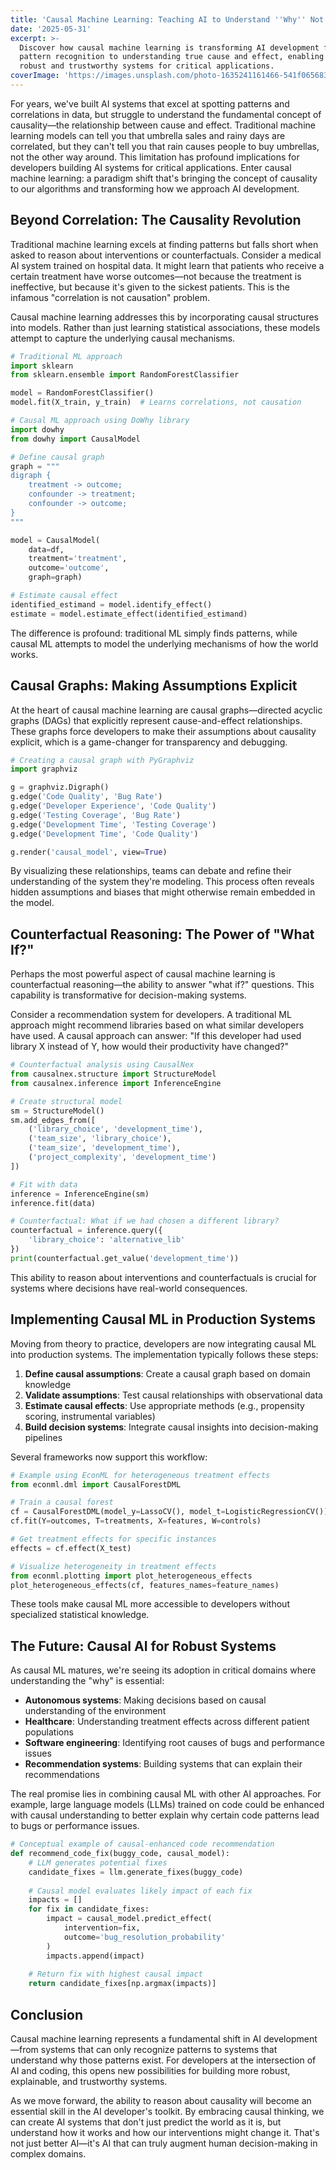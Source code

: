 ```yaml
---
title: 'Causal Machine Learning: Teaching AI to Understand ''Why'' Not Just ''What'''
date: '2025-05-31'
excerpt: >-
  Discover how causal machine learning is transforming AI development from
  pattern recognition to understanding true cause and effect, enabling more
  robust and trustworthy systems for critical applications.
coverImage: 'https://images.unsplash.com/photo-1635241161466-541f065683ba'
---
```

For years, we've built AI systems that excel at spotting patterns and correlations in data, but struggle to understand the fundamental concept of causality—the relationship between cause and effect. Traditional machine learning models can tell you that umbrella sales and rainy days are correlated, but they can't tell you that rain causes people to buy umbrellas, not the other way around. This limitation has profound implications for developers building AI systems for critical applications. Enter causal machine learning: a paradigm shift that's bringing the concept of causality to our algorithms and transforming how we approach AI development.

## Beyond Correlation: The Causality Revolution

Traditional machine learning excels at finding patterns but falls short when asked to reason about interventions or counterfactuals. Consider a medical AI system trained on hospital data. It might learn that patients who receive a certain treatment have worse outcomes—not because the treatment is ineffective, but because it's given to the sickest patients. This is the infamous "correlation is not causation" problem.

Causal machine learning addresses this by incorporating causal structures into models. Rather than just learning statistical associations, these models attempt to capture the underlying causal mechanisms.

```python
# Traditional ML approach
import sklearn
from sklearn.ensemble import RandomForestClassifier

model = RandomForestClassifier()
model.fit(X_train, y_train)  # Learns correlations, not causation

# Causal ML approach using DoWhy library
import dowhy
from dowhy import CausalModel

# Define causal graph
graph = """
digraph {
    treatment -> outcome;
    confounder -> treatment;
    confounder -> outcome;
}
"""

model = CausalModel(
    data=df,
    treatment='treatment',
    outcome='outcome',
    graph=graph)

# Estimate causal effect
identified_estimand = model.identify_effect()
estimate = model.estimate_effect(identified_estimand)
```

The difference is profound: traditional ML simply finds patterns, while causal ML attempts to model the underlying mechanisms of how the world works.

## Causal Graphs: Making Assumptions Explicit

At the heart of causal machine learning are causal graphs—directed acyclic graphs (DAGs) that explicitly represent cause-and-effect relationships. These graphs force developers to make their assumptions about causality explicit, which is a game-changer for transparency and debugging.

```python
# Creating a causal graph with PyGraphviz
import graphviz

g = graphviz.Digraph()
g.edge('Code Quality', 'Bug Rate')
g.edge('Developer Experience', 'Code Quality')
g.edge('Testing Coverage', 'Bug Rate')
g.edge('Development Time', 'Testing Coverage')
g.edge('Development Time', 'Code Quality')

g.render('causal_model', view=True)
```

By visualizing these relationships, teams can debate and refine their understanding of the system they're modeling. This process often reveals hidden assumptions and biases that might otherwise remain embedded in the model.

## Counterfactual Reasoning: The Power of "What If?"

Perhaps the most powerful aspect of causal machine learning is counterfactual reasoning—the ability to answer "what if?" questions. This capability is transformative for decision-making systems.

Consider a recommendation system for developers. A traditional ML approach might recommend libraries based on what similar developers have used. A causal approach can answer: "If this developer had used library X instead of Y, how would their productivity have changed?"

```python
# Counterfactual analysis using CausalNex
from causalnex.structure import StructureModel
from causalnex.inference import InferenceEngine

# Create structural model
sm = StructureModel()
sm.add_edges_from([
    ('library_choice', 'development_time'),
    ('team_size', 'library_choice'),
    ('team_size', 'development_time'),
    ('project_complexity', 'development_time')
])

# Fit with data
inference = InferenceEngine(sm)
inference.fit(data)

# Counterfactual: What if we had chosen a different library?
counterfactual = inference.query({
    'library_choice': 'alternative_lib'
})
print(counterfactual.get_value('development_time'))
```

This ability to reason about interventions and counterfactuals is crucial for systems where decisions have real-world consequences.

## Implementing Causal ML in Production Systems

Moving from theory to practice, developers are now integrating causal ML into production systems. The implementation typically follows these steps:

1. **Define causal assumptions**: Create a causal graph based on domain knowledge
2. **Validate assumptions**: Test causal relationships with observational data
3. **Estimate causal effects**: Use appropriate methods (e.g., propensity scoring, instrumental variables)
4. **Build decision systems**: Integrate causal insights into decision-making pipelines

Several frameworks now support this workflow:

```python
# Example using EconML for heterogeneous treatment effects
from econml.dml import CausalForestDML

# Train a causal forest
cf = CausalForestDML(model_y=LassoCV(), model_t=LogisticRegressionCV())
cf.fit(Y=outcomes, T=treatments, X=features, W=controls)

# Get treatment effects for specific instances
effects = cf.effect(X_test)

# Visualize heterogeneity in treatment effects
from econml.plotting import plot_heterogeneous_effects
plot_heterogeneous_effects(cf, features_names=feature_names)
```

These tools make causal ML more accessible to developers without specialized statistical knowledge.

## The Future: Causal AI for Robust Systems

As causal ML matures, we're seeing its adoption in critical domains where understanding the "why" is essential:

- **Autonomous systems**: Making decisions based on causal understanding of the environment
- **Healthcare**: Understanding treatment effects across different patient populations
- **Software engineering**: Identifying root causes of bugs and performance issues
- **Recommendation systems**: Building systems that can explain their recommendations

The real promise lies in combining causal ML with other AI approaches. For example, large language models (LLMs) trained on code could be enhanced with causal understanding to better explain why certain code patterns lead to bugs or performance issues.

```python
# Conceptual example of causal-enhanced code recommendation
def recommend_code_fix(buggy_code, causal_model):
    # LLM generates potential fixes
    candidate_fixes = llm.generate_fixes(buggy_code)
    
    # Causal model evaluates likely impact of each fix
    impacts = []
    for fix in candidate_fixes:
        impact = causal_model.predict_effect(
            intervention=fix,
            outcome='bug_resolution_probability'
        )
        impacts.append(impact)
    
    # Return fix with highest causal impact
    return candidate_fixes[np.argmax(impacts)]
```

## Conclusion

Causal machine learning represents a fundamental shift in AI development—from systems that can only recognize patterns to systems that understand why those patterns exist. For developers at the intersection of AI and coding, this opens new possibilities for building more robust, explainable, and trustworthy systems.

As we move forward, the ability to reason about causality will become an essential skill in the AI developer's toolkit. By embracing causal thinking, we can create AI systems that don't just predict the world as it is, but understand how it works and how our interventions might change it. That's not just better AI—it's AI that can truly augment human decision-making in complex domains.
